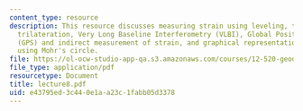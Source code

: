 ```yaml
---
content_type: resource
description: This resource discusses measuring strain using leveling, triangulation,
  trilateration, Very Long Baseline Interferometry (VLBI), Global Positioning System
  (GPS) and indirect measurement of strain, and graphical representation of strain
  using Mohr's circle.
file: https://ol-ocw-studio-app-qa.s3.amazonaws.com/courses/12-520-geodynamics-fall-2006/e43795ed3c440e1aa23c1fabb05d3378_lecture8.pdf
file_type: application/pdf
resourcetype: Document
title: lecture8.pdf
uid: e43795ed-3c44-0e1a-a23c-1fabb05d3378
---
```

